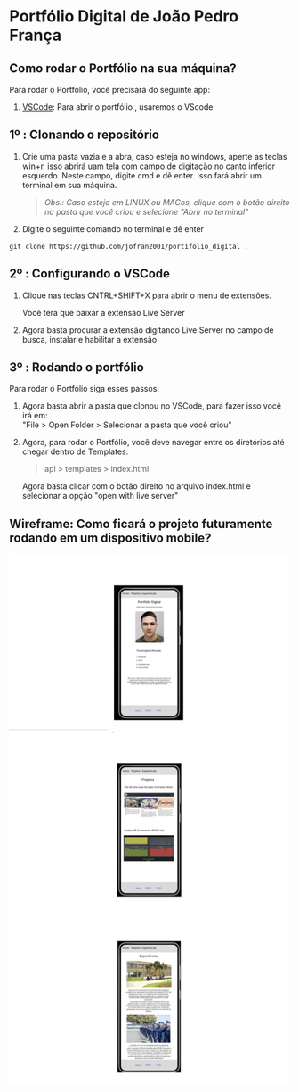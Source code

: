 # Portfólio Digital de João Pedro França 

##  Como rodar o Portfólio na sua máquina?

Para rodar o Portfólio, você precisará do seguinte app:

1. [VSCode](https://code.visualstudio.com/Download): Para abrir o portfólio , usaremos o VScode

## 1º : Clonando o repositório


  1. Crie uma pasta vazia e a abra, caso esteja no windows, aperte as teclas win+r, isso abrirá uam tela com campo de digitação no canto inferior esquerdo. Neste campo, digite cmd e dê enter. Isso fará abrir um terminal em sua máquina.
  
     > _Obs.: Caso esteja em LINUX ou MACos, clique com o botão direito na pasta que você criou e selecione "Abrir no terminal"_

  2. Digite o seguinte comando no terminal e dê enter

  ```
  git clone https://github.com/jofran2001/portifolio_digital .
  ``` 




## 2º :  Configurando o VSCode


  1. Clique nas teclas CNTRL+SHIFT+X para abrir o menu de extensões.

     Você tera que baixar a extensão Live Server
  
  2. Agora basta procurar a extensão digitando Live Server no campo de busca, instalar e habilitar a extensão 


## 3º : Rodando o portfólio 


  Para rodar o Portfólio siga esses passos:

  1. Agora basta abrir a pasta que clonou no VSCode, para fazer isso você irá em: <br> "File > Open Folder > Selecionar a pasta que você criou"
    

  2. Agora, para rodar o Portfólio, você deve navegar entre os diretórios até chegar dentro de Templates:
     >api > templates > index.html

     Agora basta clicar com o botão direito no arquivo index.html e selecionar a opção "open with live server" <br>
     
   
</details>


## Wireframe: Como ficará o projeto futuramente rodando em um dispositivo mobile?

 ![pagina inicial mobile](/mgt/home.png)
 ![pagina projetos mobile](/mgt/projetos.png)
 ![pagina experiencias mobile](/mgt/experiencia.png)
